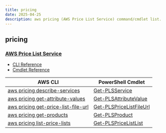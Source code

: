 ```yaml
---
title: pricing
date: 2025-04-25
description: aws pricing (AWS Price List Service) command/cmdlet list.
---
```


## pricing

### [AWS Price List Service](https://aws.amazon.com/pricing/)

* [CLI Reference](https://awscli.amazonaws.com/v2/documentation/api/latest/reference/pricing/index.html)
* [Cmdlet Reference](https://docs.aws.amazon.com/powershell/latest/reference/items/AWS_Price_List_Service_cmdlets.html)

|AWS CLI|PowerShell Cmdlet|
|----|----|
|[aws pricing describe-services](https://awscli.amazonaws.com/v2/documentation/api/latest/reference/pricing/describe-services.html)|[Get-PLSService](https://docs.aws.amazon.com/powershell/latest/reference/items/Get-PLSService.html)|
|[aws pricing get-attribute-values](https://awscli.amazonaws.com/v2/documentation/api/latest/reference/pricing/get-attribute-values.html)|[Get-PLSAttributeValue](https://docs.aws.amazon.com/powershell/latest/reference/items/Get-PLSAttributeValue.html)|
|[aws pricing get-price-list-file-url](https://awscli.amazonaws.com/v2/documentation/api/latest/reference/pricing/get-price-list-file-url.html)|[Get-PLSPriceListFileUrl](https://docs.aws.amazon.com/powershell/latest/reference/items/Get-PLSPriceListFileUrl.html)|
|[aws pricing get-products](https://awscli.amazonaws.com/v2/documentation/api/latest/reference/pricing/get-products.html)|[Get-PLSProduct](https://docs.aws.amazon.com/powershell/latest/reference/items/Get-PLSProduct.html)|
|[aws pricing list-price-lists](https://awscli.amazonaws.com/v2/documentation/api/latest/reference/pricing/list-price-lists.html)|[Get-PLSPriceListList](https://docs.aws.amazon.com/powershell/latest/reference/items/Get-PLSPriceListList.html)|

